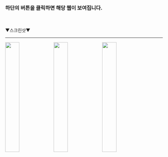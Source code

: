 ### 하단의 버튼을 클릭하면 해당 웹이 보여집니다.

<br><br>
▼스크린샷▼
<hr/>
<div float:left>
<img src="https://user-images.githubusercontent.com/37690467/104229468-ad54bb80-548f-11eb-87b1-c43c37fbcf48.png" width="30%"></img>
<img src="https://user-images.githubusercontent.com/37690467/104229475-afb71580-548f-11eb-86ef-67b8727b46b2.png" width="30%" ></img>
<img src="https://user-images.githubusercontent.com/37690467/104229490-b180d900-548f-11eb-8442-cac9bd5acf88.png" width="30%" ></img>
</div>
